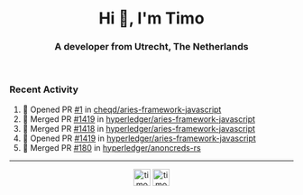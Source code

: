 <h1 align="center">Hi 👋, I'm Timo</h1>
<h3 align="center">A developer from Utrecht, The Netherlands</h3>
<br/>
<!-- https://github.com/rahuldkjain/github-profile-readme-generator --!>

<!--  <p align="left"><img src="https://github-readme-stats.vercel.app/api?username=timoglastra&show_icons=true&count_private=true&" alt="timoglastra" /></p> --!>

<!--
Github language stats
<p align="left"><img src="https://github-readme-stats.vercel.app/api/top-langs/?username=timoglastra&layout=compact" alt="timoglastra" /><p>
-->

<!-- Codestats language stats -->
<!-- <p align="left"><img src="https://codestats-readme.vercel.app/api/top-langs/?username=timoglastra&layout=compact&language_count=12" alt="timoglastra" /><p>    --!>
  
<h3>Recent Activity</h3>

<!--START_SECTION:activity-->
1. 💪 Opened PR [#1](https://github.com/cheqd/aries-framework-javascript/pull/1) in [cheqd/aries-framework-javascript](https://github.com/cheqd/aries-framework-javascript)
2. 🎉 Merged PR [#1419](https://github.com/hyperledger/aries-framework-javascript/pull/1419) in [hyperledger/aries-framework-javascript](https://github.com/hyperledger/aries-framework-javascript)
3. 🎉 Merged PR [#1418](https://github.com/hyperledger/aries-framework-javascript/pull/1418) in [hyperledger/aries-framework-javascript](https://github.com/hyperledger/aries-framework-javascript)
4. 💪 Opened PR [#1419](https://github.com/hyperledger/aries-framework-javascript/pull/1419) in [hyperledger/aries-framework-javascript](https://github.com/hyperledger/aries-framework-javascript)
5. 🎉 Merged PR [#180](https://github.com/hyperledger/anoncreds-rs/pull/180) in [hyperledger/anoncreds-rs](https://github.com/hyperledger/anoncreds-rs)
<!--END_SECTION:activity-->

---

<p align="center">
<a href="https://twitter.com/timoglastra" target="blank"><img align="center" src="https://cdn.jsdelivr.net/npm/simple-icons@3.0.1/icons/twitter.svg" alt="timoglastra" height="30" width="30" /></a>
<a href="https://linkedin.com/in/timoglastra" target="blank"><img align="center" src="https://cdn.jsdelivr.net/npm/simple-icons@3.0.1/icons/linkedin.svg" alt="timoglastra" height="30" width="30" /></a>
</p>



